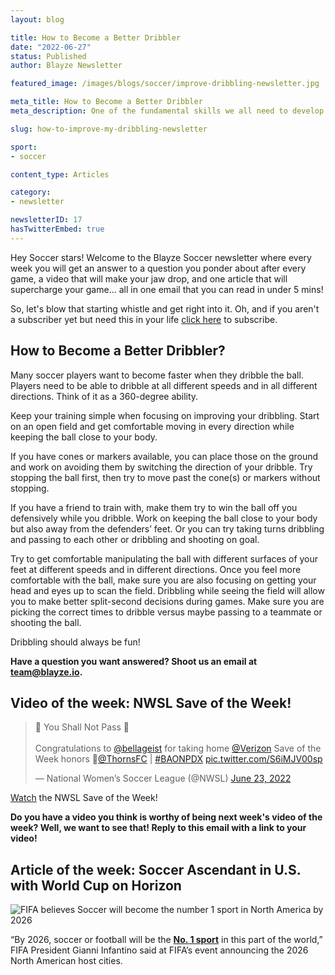 ```yaml
---
layout: blog

title: How to Become a Better Dribbler
date: "2022-06-27"
status: Published
author: Blayze Newsletter

featured_image: /images/blogs/soccer/improve-dribbling-newsletter.jpg

meta_title: How to Become a Better Dribbler
meta_description: One of the fundamental skills we all need to develop as Soccer players is dribbling.  We often over look the details of what makes a great dribbler and we dive into those here.

slug: how-to-improve-my-dribbling-newsletter

sport:
- soccer

content_type: Articles

category:
- newsletter

newsletterID: 17
hasTwitterEmbed: true
---
```


Hey Soccer stars! Welcome to the Blayze Soccer newsletter where every week you will get an answer to a question you ponder about after every game, a video that will make your jaw drop, and one article that will supercharge your game... all in one email that you can read in under 5 mins! 

So, let's blow that starting whistle and get right into it.  Oh, and if you aren't a subscriber yet but need this in your life [click here](https://racers360.activehosted.com/f/17) to subscribe.

<div class="_form_17"></div>

## How to Become a Better Dribbler?

Many soccer players want to become faster when they dribble the ball. Players need to be able to dribble at all different speeds and in all different directions. Think of it as a 360-degree ability.

Keep your training simple when focusing on improving your dribbling. Start on an open field and get comfortable moving in every direction while keeping the ball close to your body.

If you have cones or markers available, you can place those on the ground and work on avoiding them by switching the direction of your dribble. Try stopping the ball first, then try to move past the cone(s) or markers without stopping.

If you have a friend to train with, make them try to win the ball off you defensively while you dribble. Work on keeping the ball close to your body but also away from the defenders’ feet. Or you can try taking turns dribbling and passing to each other or dribbling and shooting on goal.

Try to get comfortable manipulating the ball with different surfaces of your feet at different speeds and in different directions. Once you feel more comfortable with the ball, make sure you are also focusing on getting your head and eyes up to scan the field. Dribbling while seeing the field will allow you to make better split-second decisions during games. Make sure you are picking the correct times to dribble versus maybe passing to a teammate or shooting the ball.

Dribbling should always be fun!

**Have a question you want answered?  Shoot us an email at [team@blayze.io](mailto:team@blayze.io).**



## Video of the week: NWSL Save of the Week!

<blockquote class="twitter-tweet"><p lang="en" dir="ltr">🚫 You Shall Not Pass 🚫 <br><br>Congratulations to <a href="https://twitter.com/bellageist?ref_src=twsrc%5Etfw">@bellageist</a> for taking home <a href="https://twitter.com/Verizon?ref_src=twsrc%5Etfw">@Verizon</a> Save of the Week honors 👏<a href="https://twitter.com/ThornsFC?ref_src=twsrc%5Etfw">@ThornsFC</a> | <a href="https://twitter.com/hashtag/BAONPDX?src=hash&amp;ref_src=twsrc%5Etfw">#BAONPDX</a> <a href="https://t.co/S6iMJV00sp">pic.twitter.com/S6iMJV00sp</a></p>&mdash; National Women’s Soccer League (@NWSL) <a href="https://twitter.com/NWSL/status/1540063659669561348?ref_src=twsrc%5Etfw">June 23, 2022</a></blockquote> 

[Watch](https://twitter.com/i/status/1540063659669561348) the NWSL Save of the Week!

**Do you have a video you think is worthy of being next week's video of the week? Well, we want to see that! Reply to this email with a link to your video!**



## Article of the week: Soccer Ascendant in U.S. with World Cup on Horizon

![FIFA believes Soccer will become the number 1 sport in North America by 2026](https://blayze.io/assets/images/blogs/soccer/soccer-number-1.png)

“By 2026, soccer or football will be the **[No. 1 sport](https://frontofficesports.com/soccer-ascendant-in-u-s-with-world-cup-on-horizon/)** in this part of the world,” FIFA President Gianni Infantino said at FIFA’s event announcing the 2026 North American host cities.